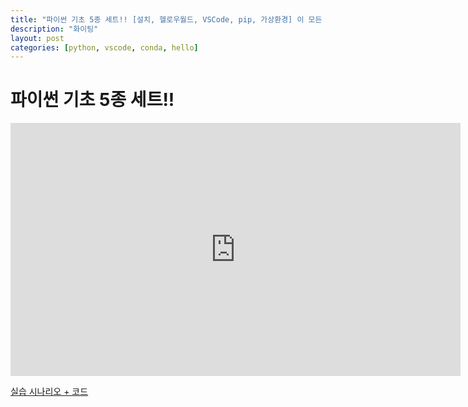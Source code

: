 ```yaml
---
title: "파이썬 기초 5종 세트!! [설치, 헬로우월드, VSCode, pip, 가상환경] 이 모든 것을 한 영상에!!"
description: "화이팅"
layout: post
categories: [python, vscode, conda, hello]
---
```

# 파이썬 기초 5종 세트!!

<iframe width="720" height="405" src="https://www.youtube.com/embed/7wrNy8fPkj4" frameborder="0" allow="accelerometer; autoplay; encrypted-media; gyroscope; picture-in-picture" allowfullscreen></iframe>

[실습 시나리오 + 코드](https://gist.github.com/everlearningemployee/673cf8bc1e817ae4fa695ce38d2331dc)